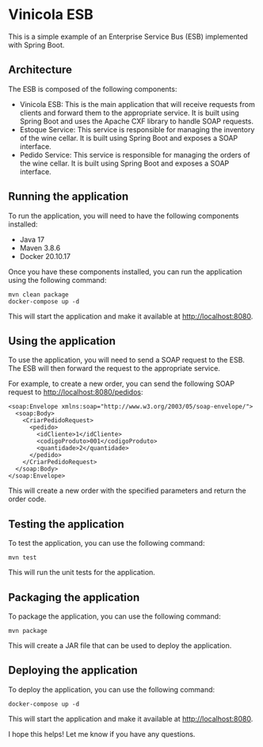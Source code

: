 # Vinicola ESB

This is a simple example of an Enterprise Service Bus (ESB) implemented with Spring Boot.

## Architecture

The ESB is composed of the following components:

*   Vinicola ESB: This is the main application that will receive requests from clients and forward them to the appropriate service. It is built using Spring Boot and uses the Apache CXF library to handle SOAP requests.
*   Estoque Service: This service is responsible for managing the inventory of the wine cellar. It is built using Spring Boot and exposes a SOAP interface.
*   Pedido Service: This service is responsible for managing the orders of the wine cellar. It is built using Spring Boot and exposes a SOAP interface.

## Running the application

To run the application, you will need to have the following components installed:

*   Java 17
*   Maven 3.8.6
*   Docker 20.10.17

Once you have these components installed, you can run the application using the following command:

    mvn clean package
    docker-compose up -d

This will start the application and make it available at [http://localhost:8080](http://localhost:8080).

## Using the application

To use the application, you will need to send a SOAP request to the ESB. The ESB will then forward the request to the appropriate service.

For example, to create a new order, you can send the following SOAP request to [http://localhost:8080/pedidos](http://localhost:8080/pedidos):

    <soap:Envelope xmlns:soap="http://www.w3.org/2003/05/soap-envelope/">
      <soap:Body>
        <CriarPedidoRequest>
          <pedido>
            <idCliente>1</idCliente>
            <codigoProduto>001</codigoProduto>
            <quantidade>2</quantidade>
          </pedido>
        </CriarPedidoRequest>
      </soap:Body>
    </soap:Envelope>

This will create a new order with the specified parameters and return the order code.

## Testing the application

To test the application, you can use the following command:

    mvn test

This will run the unit tests for the application.

## Packaging the application

To package the application, you can use the following command:

    mvn package

This will create a JAR file that can be used to deploy the application.

## Deploying the application

To deploy the application, you can use the following command:

    docker-compose up -d

This will start the application and make it available at [http://localhost:8080](http://localhost:8080).

I hope this helps! Let me know if you have any questions.
